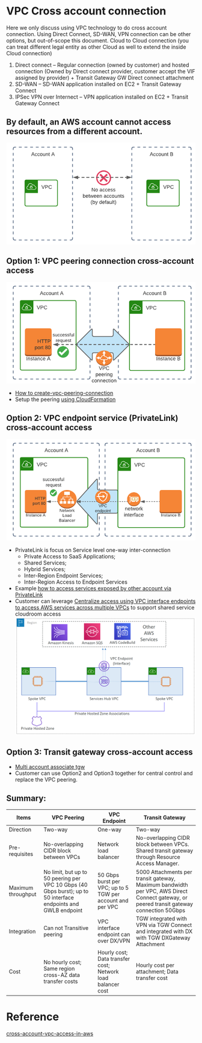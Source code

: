 # VPC Cross account connection

Here we only discuss using VPC technology to do cross account connection. Using Direct Connect, SD-WAN, VPN connection can be other options, but out-of-scope this document.
Cloud to Cloud connection (you can treat different legal entity as other Cloud as well to extend the inside Cloud connection)
1.	Direct connect – Regular connection (owned by customer) and hosted connection (Owned by Direct connect provider, customer accept the VIF assigned by provider) + Transit Gateway GW Direct connect attachment
2.	SD-WAN – SD-WAN application installed on EC2 + Transit Gateway Connect
3.	IPSec VPN over Internect – VPN application installed on EC2 + Transit Gateway Connect 

## By default, an AWS account cannot access resources from a different account.
![no-cross-account](media/no-cross-account.png)

## Option 1: VPC peering connection cross-account access
![vpc-peering-cross-account](media/vpc-peering-cross-account.png)

- [How to create-vpc-peering-connection](https://docs.aws.amazon.com/vpc/latest/peering/create-vpc-peering-connection.html)
- Setup the peering [using CloudFormation](https://docs.aws.amazon.com/AWSCloudFormation/latest/UserGuide/peer-with-vpc-in-another-account.html )
 

## Option 2: VPC endpoint service (PrivateLink) cross-account access
![vpc-endpoint-cross-account](media/vpc-endpoint-cross-account.png)

- PrivateLink is focus on Service level one-way inter-connection 
  - Private Access to SaaS Applications; 
  - Shared Services; 
  - Hybrid Services; 
  - Inter-Region Endpoint Services; 
  - Inter-Region Access to Endpoint Services
- Example [how to access services exposed by other account via PrivateLink](https://aws.amazon.com/blogs/compute/building-private-cross-account-apis-using-amazon-api-gateway-and-aws-privatelink/) 
- Customer can leverage [Centralize access using VPC interface endpoints to access AWS services across multiple VPCs](https://aws.amazon.com/blogs/networking-and-content-delivery/centralize-access-using-vpc-interface-endpoints/) to support shared service cloudroom access  
![vpc-endpoint-cross-account-hub](media/vpc-endpoint-cross-account-hub.png)

## Option 3: Transit gateway cross-account access
- [Multi account associate tgw](https://docs.aws.amazon.com/directconnect/latest/UserGuide/multi-account-associate-tgw.html) 
- Customer can use Option2 and Option3 together for central control and replace the VPC peering. 

 
## Summary: 
| Items | VPC Peering | VPC Endpoint | Transit Gateway  |
| ---- | ---- | ---- | ----|
| Direction | Two-way | One-way | Two-way  |
| Pre-requisites | No-overlapping CIDR block between VPCs | Network load balancer | No-overlapping CIDR block between VPCs. Shared transit gateway through Resource Access Manager.  |
|  Maximum throughput | No limit, but up to 50 peering per VPC	10 Gbps (40 Gbps burst); up to 50 interface endpoints and GWLB endpoint | 50 Gbps burst per VPC; up to 5 TGW per account and per VPC  | 5000 Attachments per transit gateway, Maximum bandwidth per VPC, AWS Direct Connect gateway, or peered transit gateway connection 50Gbps
| Integration | Can not Transitive peering | VPC interface endpoint can over DX/VPN | TGW integrated with VPN via TGW Connect and integrated with DX with TGW DXGateway Attachment
| Cost | No hourly cost; Same region cross-AZ data transfer costs | Hourly cost; Data transfer cost; Network load balancer cost | Hourly cost per attachment; Data transfer cost  |


# Reference
[cross-account-vpc-access-in-aws](https://tomgregory.com/cross-account-vpc-access-in-aws/ )